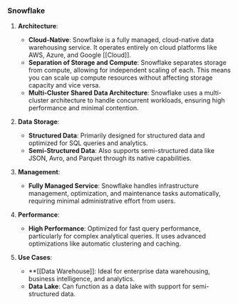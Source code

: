 ### **Snowflake**

1. **Architecture**:
   - **Cloud-Native**: Snowflake is a fully managed, cloud-native data warehousing service. It operates entirely on cloud platforms like AWS, Azure, and Google [[Cloud]].
   - **Separation of Storage and Compute**: Snowflake separates storage from compute, allowing for independent scaling of each. This means you can scale up compute resources without affecting storage capacity and vice versa.
   - **Multi-Cluster Shared Data Architecture**: Snowflake uses a multi-cluster architecture to handle concurrent workloads, ensuring high performance and minimal contention.

2. **Data Storage**:
   - **Structured Data**: Primarily designed for structured data and optimized for SQL queries and analytics.
   - **Semi-Structured Data**: Also supports semi-structured data like JSON, Avro, and Parquet through its native capabilities.

3. **Management**:
   - **Fully Managed Service**: Snowflake handles infrastructure management, optimization, and maintenance tasks automatically, requiring minimal administrative effort from users.

4. **Performance**:
   - **High Performance**: Optimized for fast query performance, particularly for complex analytical queries. It uses advanced optimizations like automatic clustering and caching.

5. **Use Cases**:
   - **[[Data Warehouse]]: Ideal for enterprise data warehousing, business intelligence, and analytics.
   - **Data Lake**: Can function as a data lake with support for semi-structured data.